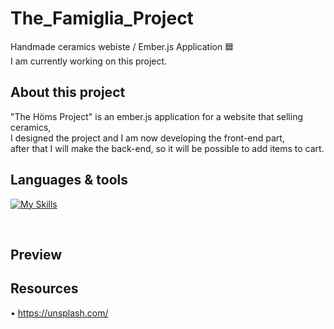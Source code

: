 # The_Famiglia_Project
Handmade ceramics webiste / Ember.js Application 🟦
<br />
I am currently working on this project.

## About this project

"The Höms Project" is an ember.js application for a website that selling ceramics,
<br />
I designed the project and I am now developing the front-end part, 
<br />
after that I will make the back-end, so it will be possible to add items to cart.


## Languages & tools

[![My Skills](https://skillicons.dev/icons?i=ember,javascript,html,sass,nodejs,vscode,github,git)](https://skillicons.dev)

<br />

## Preview




## Resources 

• https://unsplash.com/